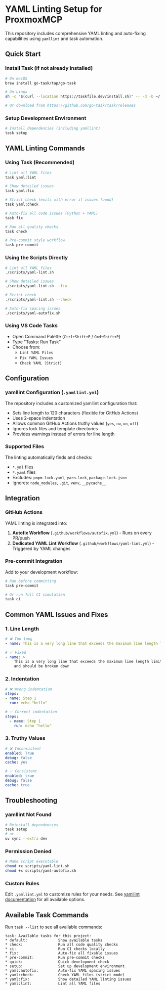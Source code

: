 # YAML Linting Setup for ProxmoxMCP

This repository includes comprehensive YAML linting and auto-fixing capabilities using `yamllint` and task automation.

## Quick Start

### Install Task (if not already installed)

```bash
# On macOS
brew install go-task/tap/go-task

# On Linux
sh -c "$(curl --location https://taskfile.dev/install.sh)" -- -d -b ~/.local/bin

# Or download from https://github.com/go-task/task/releases
```

### Setup Development Environment

```bash
# Install dependencies (including yamllint)
task setup
```

## YAML Linting Commands

### Using Task (Recommended)

```bash
# Lint all YAML files
task yaml:lint

# Show detailed issues
task yaml:fix

# Strict check (exits with error if issues found)
task yaml:check

# Auto-fix all code issues (Python + YAML)
task fix

# Run all quality checks
task check

# Pre-commit style workflow
task pre-commit
```

### Using the Scripts Directly

```bash
# Lint all YAML files
./scripts/yaml-lint.sh

# Show detailed issues
./scripts/yaml-lint.sh --fix

# Strict check
./scripts/yaml-lint.sh --check

# Auto-fix spacing issues
./scripts/yaml-autofix.sh
```

### Using VS Code Tasks

- Open Command Palette (`Ctrl+Shift+P` / `Cmd+Shift+P`)
- Type "Tasks: Run Task"
- Choose from:
  - `Lint YAML Files`
  - `Fix YAML Issues`
  - `Check YAML (Strict)`

## Configuration

### yamllint Configuration (`.yamllint.yml`)

The repository includes a customized yamllint configuration that:

- Sets line length to 120 characters (flexible for GitHub Actions)
- Uses 2-space indentation
- Allows common GitHub Actions truthy values (`yes`, `no`, `on`, `off`)
- Ignores lock files and template directories
- Provides warnings instead of errors for line length

### Supported Files

The linting automatically finds and checks:

- `*.yml` files
- `*.yaml` files
- Excludes: `pnpm-lock.yaml`, `yarn.lock`, `package-lock.json`
- Ignores: `node_modules`, `.git`, `venv`, `__pycache__`

## Integration

### GitHub Actions

YAML linting is integrated into:

1. **Autofix Workflow** (`.github/workflows/autofix.yml`) - Runs on every PR/push
2. **Dedicated YAML Lint Workflow** (`.github/workflows/yaml-lint.yml`) - Triggered by YAML changes

### Pre-commit Integration

Add to your development workflow:

```bash
# Run before committing
task pre-commit

# Or run full CI simulation
task ci
```

## Common YAML Issues and Fixes

### 1. Line Length

```yaml
# ❌ Too long
- name: This is a very long line that exceeds the maximum line length limit and should be broken down

# ✅ Fixed
- name: >
    This is a very long line that exceeds the maximum line length limit
    and should be broken down
```

### 2. Indentation

```yaml
# ❌ Wrong indentation
steps:
- name: Step 1
  run: echo "hello"

# ✅ Correct indentation
steps:
  - name: Step 1
    run: echo "hello"
```

### 3. Truthy Values

```yaml
# ❌ Inconsistent
enabled: True
debug: false
cache: yes

# ✅ Consistent
enabled: true
debug: false
cache: true
```

## Troubleshooting

### yamllint Not Found

```bash
# Reinstall dependencies
task setup
# or
uv sync --extra dev
```

### Permission Denied

```bash
# Make script executable
chmod +x scripts/yaml-lint.sh
chmod +x scripts/yaml-autofix.sh
```

### Custom Rules

Edit `.yamllint.yml` to customize rules for your needs. See [yamllint documentation](https://yamllint.readthedocs.io/en/stable/configuration.html) for all available options.

## Available Task Commands

Run `task --list` to see all available commands:

```text
task: Available tasks for this project:
* default:              Show available tasks
* check:                Run all code quality checks
* ci:                   Run CI checks locally
* fix:                  Auto-fix all fixable issues
* pre-commit:           Run pre-commit checks
* quick:                Quick development check
* setup:                Set up development environment
* yaml:autofix:         Auto-fix YAML spacing issues
* yaml:check:           Check YAML files (strict mode)
* yaml:fix:             Show detailed YAML linting issues
* yaml:lint:            Lint all YAML files
```
